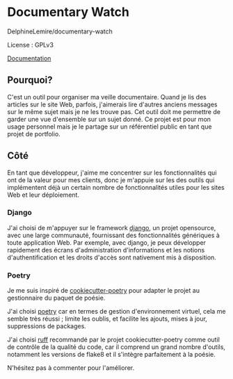 # Documentary Watch
DelphineLemire/documentary-watch

License : GPLv3

[Documentation](https://delphinelemire.github.io/documentary-watch/)

## Pourquoi? 

C'est un outil pour organiser ma veille documentaire. Quand je lis des articles sur le site Web,
parfois, j'aimerais lire d'autres anciens messages sur le même sujet mais je ne les trouve pas.
Cet outil doit me permettre de garder une vue d'ensemble sur un sujet donné.
Ce projet est pour mon usage personnel mais je le partage sur un référentiel public en tant que projet de portfolio.

## Côté

En tant que développeur, j'aime me concentrer sur les fonctionnalités qui ont de la valeur pour mes clients, donc je m'appuie sur les
des outils qui implémentent déjà un certain nombre de fonctionnalités utiles pour les sites Web et leur déploiement.

### Django

J'ai choisi de m'appuyer sur le framework [django](https://www.djangoproject.com/), un projet opensource, avec une large communauté,
fournissant des fonctionnalités génériques à toute application Web.
Par exemple, avec django, je peux développer rapidement des écrans d'administration d'informations et les notions d'authentification
et les droits d'accès sont nativement mis à disposition.

### Poetry

Je me suis inspiré de [cookiecutter-poetry](https://fpgmaas.github.io/cookiecutter-poetry/) pour adapter le
projet au gestionnaire du paquet de poésie.


J'ai choisi [poetry](https://python-poetry.org/) car en termes de gestion d'environnement virtuel, cela me semble très réussi ;
limite les oublis, et facilite les ajouts, mises à jour, suppressions de packages.

J'ai choisi [ruff](https://github.com/charliermarsh/ruff) recommandé par le projet cookiecutter-poetry comme outil de contrôle de la qualité du code, car il comprend un grand
nombre d'outils, notamment les versions de flake8 et il s'intègre parfaitement à la poésie.

N'hésitez pas à commenter pour l'améliorer.
